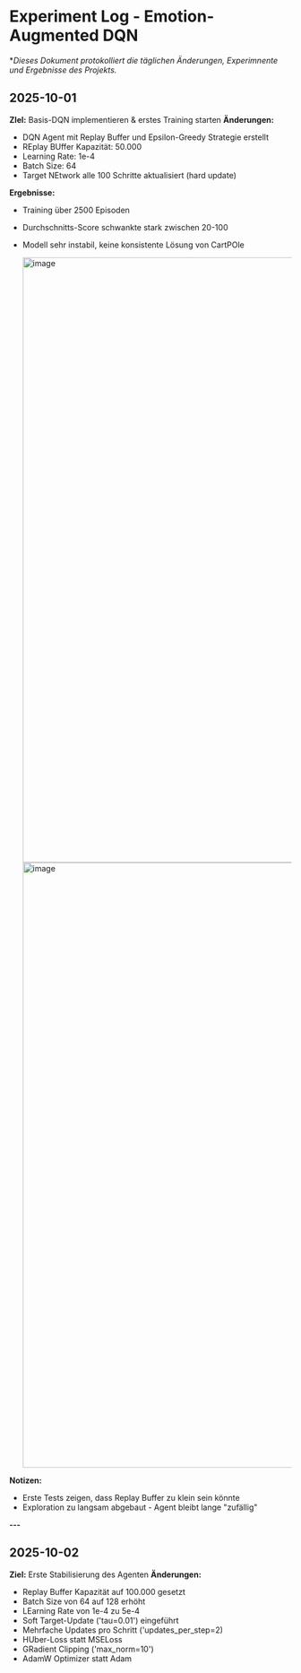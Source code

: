 # Experiment Log - Emotion-Augmented DQN

**Dieses Dokument protokolliert die täglichen Änderungen, Experimnente und Ergebnisse des Projekts.*
## 2025-10-01
**ZIel:** Basis-DQN implementieren & erstes Training starten 
**Änderungen:** 
- DQN Agent mit Replay Buffer und Epsilon-Greedy Strategie erstellt
- REplay BUffer Kapazität: 50.000
- Learning Rate: 1e-4
- Batch Size: 64
- Target NEtwork alle 100 Schritte aktualisiert (hard update)

**Ergebnisse:**
- Training über 2500 Episoden
- Durchschnitts-Score schwankte stark zwischen 20-100
- Modell sehr instabil, keine konsistente Lösung von CartPOle

  <img width="1920" height="1080" alt="image" src="https://github.com/user-attachments/assets/0b9746ef-508b-407f-b495-1bd2412c4d1b" />

  <img width="1920" height="1080" alt="image" src="https://github.com/user-attachments/assets/f2174e36-1460-4c2e-98d9-23536c99a9ae" />

**Notizen:**
- Erste Tests zeigen, dass Replay Buffer zu klein sein könnte
- Exploration zu langsam abgebaut - Agent bleibt lange "zufällig"

**---**

## 2025-10-02
**Ziel:** Erste Stabilisierung des Agenten 
**Änderungen:**
- Replay Buffer Kapazität auf 100.000 gesetzt
- Batch Size von 64 auf 128 erhöht
- LEarning Rate von 1e-4 zu 5e-4
- Soft Target-Update ('tau=0.01') eingeführt
- Mehrfache Updates pro Schritt ('updates_per_step=2)
- HUber-Loss statt MSELoss
- GRadient Clipping ('max_norm=10')
- AdamW Optimizer statt Adam














  

